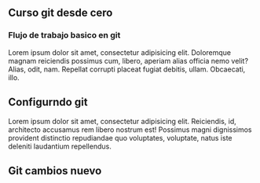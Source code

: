 ## Curso git desde cero

### Flujo de trabajo basico en git
Lorem ipsum dolor sit amet, consectetur adipisicing elit. Doloremque magnam reiciendis possimus cum, libero, aperiam alias officia nemo velit? Alias, odit, nam. Repellat corrupti placeat fugiat debitis, ullam. Obcaecati, illo.

## Configurndo git 
Lorem ipsum dolor sit amet, consectetur adipisicing elit. Reiciendis, id, architecto accusamus rem libero nostrum est! Possimus magni dignissimos provident distinctio repudiandae quo voluptates, voluptate, natus iste deleniti laudantium repellendus.

## Git cambios nuevo